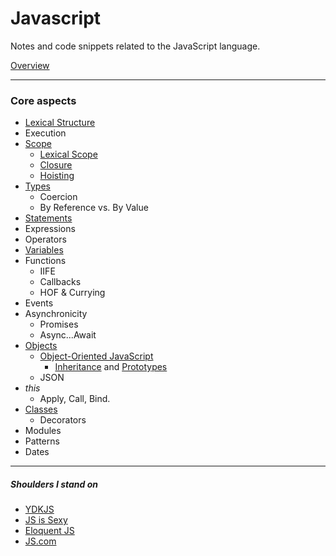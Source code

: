 # Javascript

Notes and code snippets related to the JavaScript language.

[Overview](overview)

---

### Core aspects

- [Lexical Structure](core/lexical-structure)
- Execution
- [Scope](core/scope)
  - [Lexical Scope](core/scope/lexical-scope)
  - [Closure](core/scope/closure)
  - [Hoisting](core/scope/hoisting)
- [Types](core/types)
  - Coercion
  - By Reference vs. By Value
- [Statements](core/statements)
- Expressions
- Operators
- [Variables](core/statements/declarations/variables)
- Functions
  - IIFE
  - Callbacks
  - HOF & Currying
- Events
- Asynchronicity
  - Promises
  - Async...Await
- [Objects](core/objects)
  - [Object-Oriented JavaScript](core/objects/object-oriented-programming)
    - [Inheritance](core/objects/object-oriented-programming/inheritance/prototypes) and [Prototypes](core/objects/object-oriented-programming/inheritance)
  - JSON
- _this_
  - Apply, Call, Bind.
- [Classes](core/classes)
  - Decorators
- Modules
- Patterns
- Dates

---

##### Shoulders I stand on

- [YDKJS](core/https://github.com/getify/You-Dont-Know-JS)
- [JS is Sexy](core/http://javascriptissexy.com/)
- [Eloquent JS](core/http://eloquentjavascript.net)
- [JS.com](core/https://www.javascript.com)
